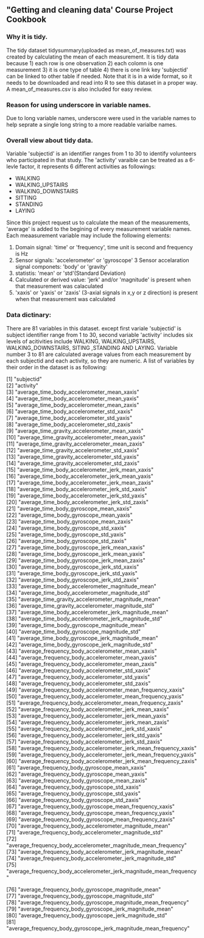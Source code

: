 ##  "Getting and cleaning data' Course Project Cookbook

### Why it is tidy.

The tidy dataset tidysummary(uploaded as mean_of_measures.txt) was created by calculating the mean of each measurement. It is tidy data because 1) each row is one observation 2) each colomn is one measurement 3) it is one type of table 4) there is one link key 'subjectid' can be linked to other table if needed. Note that it is in a wide format, so it needs to be downloaded and read into R to see this dataset in a proper way. A mean_of_measures.csv is also included for easy review. 
 
### Reason for using underscore in variable names.

Due to long variable names, underscore were used in the variable names to help seprate a single long string to a more readable varialbe names.

### Overall view about tidy data.

Variable 'subjectid' is an identifier ranges from 1 to 30 to identify volunteers who participated in that study. The 'activity' varaible can be treated as a 6-levle factor, it represents 6 different activities as followings: 

*  WALKING
*  WALKING_UPSTAIRS
*  WALKING_DOWNSTAIRS
*  SITTING
*  STANDING
*  LAYING

Since this project request us to calculate the mean of the measurements, 'average' is added to the begining of every measurement variable names.   Each meaasurement variable may include the following elements:

 1. Domain signal: 'time' or 'frequency', time unit is second and frequency is Hz
 2. Sensor signals: 'accelerometer' or 'gyroscope' 
 3  Sensor accelaration signal componets: 'body' or 'gravity'
 4. statistis: 'mean' or 'std'(Standard Deviation)
 5. Calculated or derived value: 'jerk' and/or 'magnitude' is present when that measurement was calaculated
 6. 'xaxis' or 'yaxis' or 'zaxis' (3-axial signals in x,y or z direction) is present when that measurement was calculated

### Data dictinary:

There are 81 variables in this dataset. except first variale 'subjectid' is subject identifier range from 1 to 30, second variable 'activity' includes six levels of acitivities include WALKING, WALKING_UPSTAIRS, WALKING_DOWNSTAIRS, SITING ,STANDING AND LAYING. Variable number 3 to 81 are calculated average values from each measurement by each subjectid and each activity, so they are numeric. A list of variables by their order in the dataset is as following:

 [1] "subjectid"                                                         
 [2] "activity"                                                          
 [3] "average_time_body_accelerometer_mean_xaxis"                        
 [4] "average_time_body_accelerometer_mean_yaxis"                        
 [5] "average_time_body_accelerometer_mean_zaxis"                        
 [6] "average_time_body_accelerometer_std_xaxis"                         
 [7] "average_time_body_accelerometer_std_yaxis"                         
 [8] "average_time_body_accelerometer_std_zaxis"                         
 [9] "average_time_gravity_accelerometer_mean_xaxis"                     
[10] "average_time_gravity_accelerometer_mean_yaxis"                     
[11] "average_time_gravity_accelerometer_mean_zaxis"                     
[12] "average_time_gravity_accelerometer_std_xaxis"                      
[13] "average_time_gravity_accelerometer_std_yaxis"                      
[14] "average_time_gravity_accelerometer_std_zaxis"                      
[15] "average_time_body_accelerometer_jerk_mean_xaxis"                   
[16] "average_time_body_accelerometer_jerk_mean_yaxis"                   
[17] "average_time_body_accelerometer_jerk_mean_zaxis"                   
[18] "average_time_body_accelerometer_jerk_std_xaxis"                    
[19] "average_time_body_accelerometer_jerk_std_yaxis"                    
[20] "average_time_body_accelerometer_jerk_std_zaxis"                    
[21] "average_time_body_gyroscope_mean_xaxis"                            
[22] "average_time_body_gyroscope_mean_yaxis"                            
[23] "average_time_body_gyroscope_mean_zaxis"                            
[24] "average_time_body_gyroscope_std_xaxis"                             
[25] "average_time_body_gyroscope_std_yaxis"                             
[26] "average_time_body_gyroscope_std_zaxis"                             
[27] "average_time_body_gyroscope_jerk_mean_xaxis"                       
[28] "average_time_body_gyroscope_jerk_mean_yaxis"                       
[29] "average_time_body_gyroscope_jerk_mean_zaxis"                       
[30] "average_time_body_gyroscope_jerk_std_xaxis"                        
[31] "average_time_body_gyroscope_jerk_std_yaxis"                        
[32] "average_time_body_gyroscope_jerk_std_zaxis"                        
[33] "average_time_body_accelerometer_magnitude_mean"                    
[34] "average_time_body_accelerometer_magnitude_std"                     
[35] "average_time_gravity_accelerometer_magnitude_mean"                 
[36] "average_time_gravity_accelerometer_magnitude_std"                  
[37] "average_time_body_accelerometer_jerk_magnitude_mean"               
[38] "average_time_body_accelerometer_jerk_magnitude_std"                
[39] "average_time_body_gyroscope_magnitude_mean"                        
[40] "average_time_body_gyroscope_magnitude_std"                         
[41] "average_time_body_gyroscope_jerk_magnitude_mean"                   
[42] "average_time_body_gyroscope_jerk_magnitude_std"                    
[43] "average_frequency_body_accelerometer_mean_xaxis"                   
[44] "average_frequency_body_accelerometer_mean_yaxis"                   
[45] "average_frequency_body_accelerometer_mean_zaxis"                   
[46] "average_frequency_body_accelerometer_std_xaxis"                    
[47] "average_frequency_body_accelerometer_std_yaxis"                    
[48] "average_frequency_body_accelerometer_std_zaxis"                    
[49] "average_frequency_body_accelerometer_mean_frequency_xaxis"         
[50] "average_frequency_body_accelerometer_mean_frequency_yaxis"         
[51] "average_frequency_body_accelerometer_mean_frequency_zaxis"         
[52] "average_frequency_body_accelerometer_jerk_mean_xaxis"              
[53] "average_frequency_body_accelerometer_jerk_mean_yaxis"              
[54] "average_frequency_body_accelerometer_jerk_mean_zaxis"              
[55] "average_frequency_body_accelerometer_jerk_std_xaxis"               
[56] "average_frequency_body_accelerometer_jerk_std_yaxis"               
[57] "average_frequency_body_accelerometer_jerk_std_zaxis"               
[58] "average_frequency_body_accelerometer_jerk_mean_frequency_xaxis"    
[59] "average_frequency_body_accelerometer_jerk_mean_frequency_yaxis"    
[60] "average_frequency_body_accelerometer_jerk_mean_frequency_zaxis"    
[61] "average_frequency_body_gyroscope_mean_xaxis"                       
[62] "average_frequency_body_gyroscope_mean_yaxis"                       
[63] "average_frequency_body_gyroscope_mean_zaxis"                       
[64] "average_frequency_body_gyroscope_std_xaxis"                        
[65] "average_frequency_body_gyroscope_std_yaxis"                        
[66] "average_frequency_body_gyroscope_std_zaxis"                        
[67] "average_frequency_body_gyroscope_mean_frequency_xaxis"             
[68] "average_frequency_body_gyroscope_mean_frequency_yaxis"             
[69] "average_frequency_body_gyroscope_mean_frequency_zaxis"             
[70] "average_frequency_body_accelerometer_magnitude_mean"               
[71] "average_frequency_body_accelerometer_magnitude_std"                
[72] "average_frequency_body_accelerometer_magnitude_mean_frequency"     
[73] "average_frequency_body_accelerometer_jerk_magnitude_mean"          
[74] "average_frequency_body_accelerometer_jerk_magnitude_std"           
[75] "average_frequency_body_accelerometer_jerk_magnitude_mean_frequency"

[76] "average_frequency_body_gyroscope_magnitude_mean"                   
[77] "average_frequency_body_gyroscope_magnitude_std"                    
[78] "average_frequency_body_gyroscope_magnitude_mean_frequency"         
[79] "average_frequency_body_gyroscope_jerk_magnitude_mean"              
[80] "average_frequency_body_gyroscope_jerk_magnitude_std"               
[81] "average_frequency_body_gyroscope_jerk_magnitude_mean_frequency" 